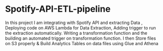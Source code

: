 # Spotify-API-ETL-pipeline
In this project I am integrating with Spotify API and extracting Data , Deploying code on AWS Lambda for Data Extraction, Adding trigger to run the extraction automatically. Writing  a transformation function  and the building an  automated trigger on transformation function.
I then Store files on S3 properly & Build Analytics Tables on data files using Glue and Athena
